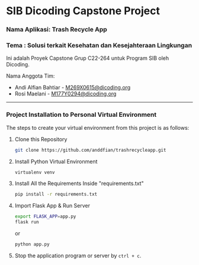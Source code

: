 # SIB Dicoding Capstone Project
### Nama Aplikasi: Trash Recycle App 
### Tema : Solusi terkait Kesehatan dan Kesejahteraan Lingkungan
Ini adalah Proyek Capstone Grup C22-264 untuk Program SIB oleh Dicoding.

Nama Anggota Tim:
- Andi Alfian Bahtiar - M269X0615@dicoding.org
- Rosi Maelani - M177Y0294@dicoding.org
---
### Project Installation to Personal Virtual Environment

The steps to create your virtual environment from this project is as follows:

1. Clone this Repository
   ```bash
   git clone https://github.com/anddfian/trashrecycleapp.git
   ```

2. Install Python Virtual Environment
   ```bash
   virtualenv venv
   ```

3. Install All the Requirements Inside "requirements.txt"
   ```bash
   pip install -r requirements.txt
   ```

4. Import Flask App & Run Server
   ```bash
   export FLASK_APP=app.py
   flask run
   ```
   or
   ```bash
   python app.py
   ```

5. Stop the application program or server by `ctrl + c`.

